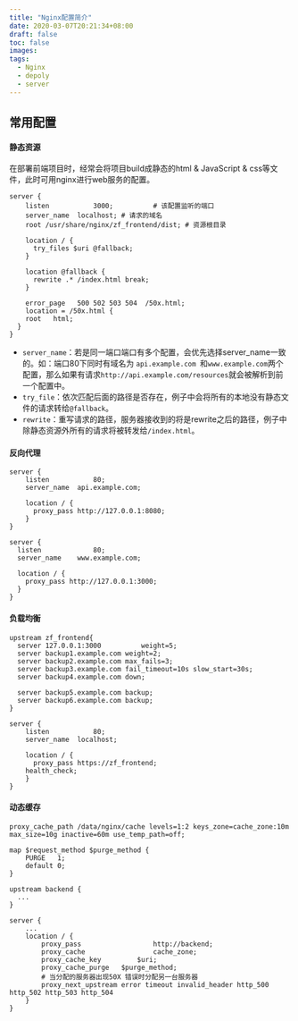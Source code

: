```yaml
---
title: "Nginx配置简介"
date: 2020-03-07T20:21:34+08:00
draft: false
toc: false
images:
tags:
  - Nginx
  - depoly
  - server
---
```


## 常用配置

#### 静态资源

在部署前端项目时，经常会将项目build成静态的html & JavaScript & css等文件，此时可用nginx进行web服务的配置。

```nginx
server {
	listen			 3000;			# 该配置监听的端口
	server_name  localhost; # 请求的域名
	root /usr/share/nginx/zf_frontend/dist; # 资源根目录

	location / {
	  try_files $uri @fallback;
	}

	location @fallback {
	  rewrite .* /index.html break;
	}

	error_page   500 502 503 504  /50x.html;
	location = /50x.html {
    root   html;
  }
}
```



- `server_name`：若是同一端口端口有多个配置，会优先选择server_name一致的。如：端口80下同时有域名为 `api.example.com `和`www.example.com`两个配置，那么如果有请求`http://api.example.com/resources`就会被解析到前一个配置中。
- `try_file`：依次匹配后面的路径是否存在，例子中会将所有的本地没有静态文件的请求转给`@fallback`。
- `rewrite`：重写请求的路径，服务器接收到的将是rewrite之后的路径，例子中除静态资源外所有的请求将被转发给`/index.html`。



#### 反向代理

```nginx
server {
	listen			 80;
	server_name  api.example.com;

	location / {
	  proxy_pass http://127.0.0.1:8080;
	}
}

server {
  listen			 80;
  server_name	 www.example.com;
  
  location / {
    proxy_pass http://127.0.0.1:3000;
  }
}
```



#### 负载均衡

```nginx
upstream zf_frontend{
  server 127.0.0.1:3000 		 weight=5;
  server backup1.example.com weight=2;
  server backup2.example.com max_fails=3;
  server backup3.example.com fail_timeout=10s slow_start=30s;
  server backup4.example.com down;

  server backup5.example.com backup;
  server backup6.example.com backup;
}

server {
	listen			 80;
	server_name  localhost;

	location / {
	  proxy_pass https://zf_frontend;
    health_check;
	}
}
```



#### 动态缓存

```nginx
proxy_cache_path /data/nginx/cache levels=1:2 keys_zone=cache_zone:10m max_size=10g inactive=60m use_temp_path=off;

map $request_method $purge_method {
    PURGE   1;
    default 0;
}

upstream backend {
  ...
}

server {
    ...
    location / {
        proxy_pass 					http://backend;
        proxy_cache 				cache_zone;
        proxy_cache_key 		$uri;
        proxy_cache_purge 	$purge_method;
        # 当分配的服务器出现50X 错误时分配另一台服务器
        proxy_next_upstream	error timeout invalid_header http_500 http_502 http_503 http_504
    }
}
```



